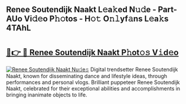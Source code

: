 ## Renee Soutendijk Naakt L𝚎a𝚔ed N𝚞𝚍e - Part-AUo Vi𝚍𝚎o P𝚑𝚘tos - H𝚘𝚝 O𝚗𝚕yf𝚊ns L𝚎a𝚔s 4TAhL

# <h2><a href="http://kf54oyq.oniu.top/?m=Renee+Soutendijk+Naakt">🔗👉 🔴 Renee Soutendijk Naakt P𝚑ot𝚘𝚜 V𝚒d𝚎o</a></h2>

[![Renee Soutendijk Naakt Nu𝚍e𝚜](https://i.imgur.com/0qMVB7G.gif)](http://kf54oyq.oniu.top/?m=Renee+Soutendijk+Naakt)
Digital trendsetter Renee Soutendijk Naakt, known for disseminating dance and lifestyle ideas, through performances and personal vlogs. Brilliant puppeteer Renee Soutendijk Naakt, celebrated for their exceptional abilities and accomplishments in bringing inanimate objects to life.  
